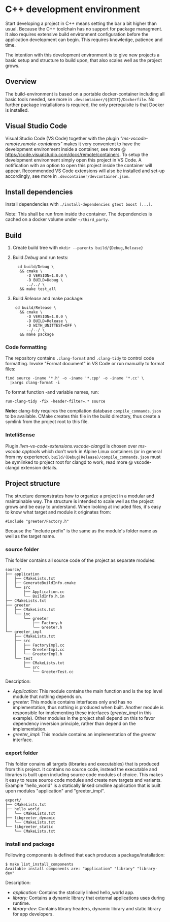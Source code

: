 # C++ development environment

Start developing a project in C++ means setting the bar a bit higher than usual.
Because the C++ toolchain has no support for package managment. It also requires
extensive build environment configuration before the application development can
begin. This requires knowledge, patience and time.

The intention with this development environment is to give new projects
a basic setup and structure to build upon, that also scales well as
the project grows.

## Overview

The build-environment is based on a portable docker-container including all
basic tools needed, see more in `.devcontainer/${DIST}/Dockerfile`. No further
package installations is required, the only prerequisite is that Docker is
installed.

## Visual Studio Code

Visual Studio Code (VS Code) together with the plugin
_"ms-vscode-remote.remote-containers"_ makes it very convenient to have the
development environment inside a container, see more @
<https://code.visualstudio.com/docs/remote/containers>. To setup the development
environment simply open this project in VS Code. A notification with an option
to open this project inside the container will appear. Recommended VS Code
extensions will also be installed and set-up accordingly, see more in
`.devcontainer/devcontainer.json`.

## Install dependencies

Install dependencies with `./install-dependencies gtest boost [...]`.

Note: This shall be run from inside the container. The dependencies is cached
on a docker volume under `~/third_party`.

## Build

1. Create build tree with `mkdir --parents build/{Debug,Release}`

2. Build _Debug_ and run tests:

         cd build/Debug \
          && cmake \
             -D VERSION=1.0.0 \
             -D BUILD=Debug \
             ../../ \
          && make test_all

3. Build _Release_ and make package:

        cd build/Release \
          && cmake \
             -D VERSION=1.0.0 \
             -D BUILD=Release \
             -D WITH_UNITTEST=OFF \
             ../../ \
          && make package

### Code formatting

The repository contains `.clang-format` and `.clang-tidy` to control code
formatting. Invoke "Format document" in VS Code or run manually to format files:

    find source -iname '*.h' -o -iname '*.cpp' -o -iname '*.cc' \
      |xargs clang-format -i

To format function -and variable names, run:

    run-clang-tidy -fix -header-filter=.* source

__Note:__ clang-tidy requires the compilation database `compile_commands.json`
to be available. CMake creates this file in the build directory, thus create a
symlink from the project root to this file.

### IntelliSense

Plugin _llvm-vs-code-extensions.vscode-clangd_ is chosen over
_ms-vscode.cpptools_ which don't work in Alpine Linux containers (or in general
from my experience). `build/(Debug|Release)/compile_commands.json` must be
symlinked to project root for clangd to work, read more @ vscode-clangd
extension details.

## Project structure

The structure demonstrates how to organize a project in a modular and
maintainable way. The structure is intended to scale well as the project grows
and be easy to understand. When looking at included files, it's easy to
know what target and module it originates from:

    #include "greeter/Factory.h"

Because the "include prefix" is the same as the module's folder name as well as
the target name.

### source folder

This folder contains all source code of the project as separate modules:

    source/
    ├── application
    │   ├── CMakeLists.txt
    │   ├── GenerateBuildInfo.cmake
    │   └── src
    │       ├── Application.cc
    │       └── BuildInfo.h.in
    ├── CMakeLists.txt
    ├── greeter
    │   ├── CMakeLists.txt
    │   └── inc
    │       └── greeter
    │           ├── Factory.h
    │           └── Greeter.h
    └── greeter_impl
        ├── CMakeLists.txt
        ├── src
        │   ├── FactoryImpl.cc
        │   ├── GreeterImpl.cc
        │   └── GreeterImpl.h
        └── test
            ├── CMakeLists.txt
            └── src
                └── GreeterTest.cc

Description:

* _Application:_ This module contains the main function and is the top level
  module that nothing depends on.
* _greeter_: This module contains interfaces only and has no implementation,
  thus nothing is produced when built. Another module is responsible for
  implementing these interfaces (_greeter_impl_ in this example). Other
  modules in the project shall depend on this to favor dependency inversion
  principle, rather than depend on the implementation.
* _greeter_impl_: This module contains an implementation of the _greeter_
  interface.

### export folder

This folder conains all targets (libraries and executables) that is produced
from this project. It contains no source code, instead the executable and
libraries is built upon including source code modules of choice. This makes it
easy to reuse source code modules and create new targets and variants. Example
"hello_world" is a statically linked cmdline application that is built upon
modules "application" and  "greeter_impl".

    export/
    ├── CMakeLists.txt
    ├── hello_world
    │   └── CMakeLists.txt
    ├── libgreeter_dynamic
    │   └── CMakeLists.txt
    └── libgreeter_static
        └── CMakeLists.txt

### install and package

Following components is defined that each produces a package/installation:

    $ make list_install_components
    Available install components are: "application" "library" "library-dev"

Description:

* _application:_ Contains the statically linked hello_world app.
* _library:_ Contains a dynamic library that external applications uses during
  runtime.
* _library-dev:_ Contains library headers, dynamic library and static library
  for app developers.
